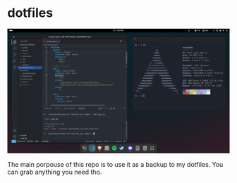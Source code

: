 # dotfiles

![image-not-found](.de-preview.png)

The main porpouse of this repo is to use it as a backup to my dotfiles. You can grab anything you need tho.